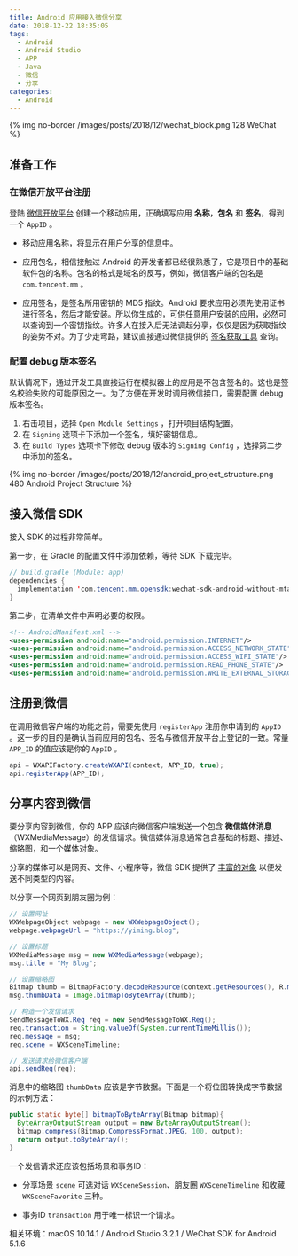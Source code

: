 ```yaml
---
title: Android 应用接入微信分享
date: 2018-12-22 18:35:05
tags:
  - Android
  - Android Studio
  - APP
  - Java
  - 微信
  - 分享
categories:
  - Android
---
```



{% img no-border /images/posts/2018/12/wechat_block.png 128 WeChat %}

## 准备工作

### 在微信开放平台注册

登陆 [微信开放平台](https://open.weixin.qq.com/) 创建一个移动应用，正确填写应用 **名称**，**包名** 和 **签名**，得到一个 `AppID` 。

<!-- more -->

- 移动应用名称，将显示在用户分享的信息中。

- 应用包名，相信接触过 Android 的开发者都已经很熟悉了，它是项目中的基础软件包的名称。包名的格式是域名的反写，例如，微信客户端的包名是 `com.tencent.mm` 。

- 应用签名，是签名所用密钥的 MD5 指纹。Android 要求应用必须先使用证书进行签名，然后才能安装。所以你生成的，可供任意用户安装的应用，必然可以查询到一个密钥指纹。许多人在接入后无法调起分享，仅仅是因为获取指纹的姿势不对。为了少走弯路，建议直接通过微信提供的 [签名获取工具](https://res.wx.qq.com/open/zh_CN/htmledition/res/dev/download/sdk/Gen_Signature_Android.apk) 查询。

### 配置 debug 版本签名

默认情况下，通过开发工具直接运行在模拟器上的应用是不包含签名的。这也是签名校验失败的可能原因之一。为了方便在开发时调用微信接口，需要配置 debug 版本签名。

1. 右击项目，选择 `Open Module Settings` ，打开项目结构配置。
2. 在 `Signing` 选项卡下添加一个签名，填好密钥信息。
3. 在 `Build Types` 选项卡下修改 debug 版本的 `Signing Config` ，选择第二步中添加的签名。

{% img no-border /images/posts/2018/12/android_project_structure.png 480 Android Project Structure %}

## 接入微信 SDK

接入 SDK 的过程非常简单。

第一步，在 Gradle 的配置文件中添加依赖，等待 SDK 下载完毕。

``` java
// build.gradle (Module: app)
dependencies {
  implementation 'com.tencent.mm.opensdk:wechat-sdk-android-without-mta:+'
}
```

第二步，在清单文件中声明必要的权限。

``` xml
<!-- AndroidManifest.xml -->
<uses-permission android:name="android.permission.INTERNET"/>
<uses-permission android:name="android.permission.ACCESS_NETWORK_STATE"/>
<uses-permission android:name="android.permission.ACCESS_WIFI_STATE"/>
<uses-permission android:name="android.permission.READ_PHONE_STATE"/>
<uses-permission android:name="android.permission.WRITE_EXTERNAL_STORAGE"/>
```



## 注册到微信

在调用微信客户端的功能之前，需要先使用 `registerApp` 注册你申请到的 `AppID` 。这一步的目的是确认当前应用的包名、签名与微信开放平台上登记的一致。常量 `APP_ID` 的值应该是你的 `AppID` 。

``` java
api = WXAPIFactory.createWXAPI(context, APP_ID, true);
api.registerApp(APP_ID);
```

## 分享内容到微信

要分享内容到微信，你的 APP 应该向微信客户端发送一个包含 **微信媒体消息**（WXMediaMessage）的发信请求。微信媒体消息通常包含基础的标题、描述、缩略图，和一个媒体对象。

分享的媒体可以是网页、文件、小程序等，微信 SDK 提供了 [丰富的对象](https://open.weixin.qq.com/cgi-bin/showdocument?action=dir_list&id=open1419317340) 以便发送不同类型的内容。

以分享一个网页到朋友圈为例：

``` java
// 设置网址
WXWebpageObject webpage = new WXWebpageObject();
webpage.webpageUrl = "https://yiming.blog";

// 设置标题
WXMediaMessage msg = new WXMediaMessage(webpage);
msg.title = "My Blog";

// 设置缩略图
Bitmap thumb = BitmapFactory.decodeResource(context.getResources(), R.mipmap.ic_thumb);
msg.thumbData = Image.bitmapToByteArray(thumb);

// 构造一个发信请求
SendMessageToWX.Req req = new SendMessageToWX.Req();
req.transaction = String.valueOf(System.currentTimeMillis());
req.message = msg;
req.scene = WXSceneTimeline;

// 发送请求给微信客户端
api.sendReq(req);
```

消息中的缩略图 `thumbData` 应该是字节数据。下面是一个将位图转换成字节数据的示例方法：

``` java
public static byte[] bitmapToByteArray(Bitmap bitmap){
  ByteArrayOutputStream output = new ByteArrayOutputStream();
  bitmap.compress(Bitmap.CompressFormat.JPEG, 100, output);
  return output.toByteArray();
}
```

一个发信请求还应该包括场景和事务ID：


- 分享场景 `scene` 可选对话 `WXSceneSession`、朋友圈 `WXSceneTimeline` 和收藏 `WXSceneFavorite` 三种。

- 事务ID  `transaction` 用于唯一标识一个请求。

相关环境：macOS 10.14.1 / Android Studio 3.2.1 / WeChat SDK for Android 5.1.6
